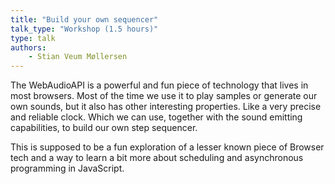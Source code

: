 ```yaml
---
title: "Build your own sequencer"
talk_type: "Workshop (1.5 hours)"
type: talk
authors:
    - Stian Veum Møllersen
---
```

The WebAudioAPI is a powerful and fun piece of technology that lives in most browsers. Most of the time we use it to play samples or generate our own sounds, but it also has other interesting properties. Like a very precise and reliable clock. Which we can use, together with the sound emitting capabilities, to build our own step sequencer.

This is supposed to be a fun exploration of a lesser known piece of Browser tech and a way to learn a bit more about scheduling and asynchronous programming in JavaScript.
